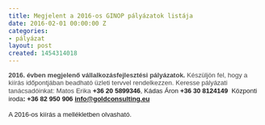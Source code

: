 ```yaml
---
title: Megjelent a 2016-os GINOP pályázatok listája
date: 2016-02-01 00:00:00 Z
categories:
- pályázat
layout: post
created: 1454314018
---
```


<p class="MsoNormal"><span style="font-family: arial, helvetica, sans-serif; font-size: small;"><strong><span style="line-height: 115%; color: #444444;">2016. évben megjelenő vállalkozásfejlesztési pályázatok.</span></strong><span style="line-height: 115%; color: #444444;"> Készüljön fel, hogy a kiírás időpontjában beadható üzleti tervvel rendelkezzen. Keresse pályázati tanácsadóinkat: Matos Erika </span><strong>+36 20 5899346</strong>, Kádas Áron <strong>+36 30 8124149</strong>&nbsp; Központi iroda<strong>: +36 82&nbsp;950&nbsp;906</strong> <a href="mailto:info@goldconsulting.eu"><strong>info@goldconsulting.eu</strong></a><span style="line-height: 115%; color: #444444;"> </span></span></p><p style="text-align: justify; line-height: 150%;"><span style="font-family: arial, helvetica, sans-serif; font-size: small;"><span style="line-height: 150%;">A 2016-os kiírás a mellékletben olvasható. &nbsp;&nbsp;</span><span style="line-height: 20px;">&nbsp; &nbsp; &nbsp; &nbsp; &nbsp; &nbsp; &nbsp; &nbsp; &nbsp; &nbsp; &nbsp; &nbsp; &nbsp; &nbsp; &nbsp; &nbsp; &nbsp; &nbsp; &nbsp; &nbsp; &nbsp; &nbsp; &nbsp; &nbsp; &nbsp; &nbsp; &nbsp; &nbsp; &nbsp; &nbsp; &nbsp; &nbsp; &nbsp; &nbsp; &nbsp;</span></span></p><p>&nbsp;</p><p>&nbsp;</p><p>&nbsp;</p><p>&nbsp;</p><p>&nbsp;</p><p>&nbsp;</p><p>&nbsp;</p><p>&nbsp;</p><p>&nbsp;</p><p>&nbsp;</p><p>&nbsp;</p><p>&nbsp;</p><p>&nbsp;</p><p>&nbsp;</p><p>&nbsp;</p><p>&nbsp;</p><p>&nbsp;</p><p>&nbsp;</p><p>&nbsp;</p>
